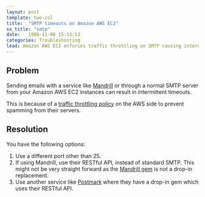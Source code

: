 ```yaml
---
layout: post
template: two-col
title:  "SMTP timeouts on Amazon AWS EC2"
so_title: "smtp"
date:   1900-11-06 15:33:13
categories: Troubleshooting
lead: Amazon AWS EC2 enforces traffic throttling on SMTP causing intermittent timeouts when sending email.
---
```



## Problem
Sending emails with a service like [Mandrill](http://mandrill.com) or through a normal SMTP server from your Amazon AWS EC2 instances can result in intermittent timeouts.

This is because of a [traffic throttling policy](http://docs.aws.amazon.com/ses/latest/DeveloperGuide/smtp-connect.html) on the AWS side to prevent spamming from their servers.

## Resolution
You have the following options:

1. Use a different port other than 25.
2. If using Mandrill, use their RESTful API, instead of standard SMTP. This might not be very straight forward as the [Mandrill gem](https://mandrillapp.com/api/docs/index.ruby.html) is not a drop-in replacement.
3. Use another service like [Postmark](https://postmarkapp.com) where they have a drop-in gem which uses their RESTful API.